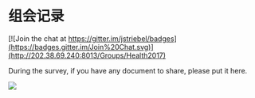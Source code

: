 # 组会记录
[![Join the chat at https://gitter.im/jstriebel/badges](https://badges.gitter.im/Join%20Chat.svg)](http://202.38.69.240:8013/Groups/Health2017)

During the survey, if you have any document to share, please put it here.<br /> 

![](https://ss0.baidu.com/6ONWsjip0QIZ8tyhnq/it/u=1087220583,3581664311&fm=170&s=78358E548593C2670AA2EA51030040FB&w=640&h=372&img.JPEG)



